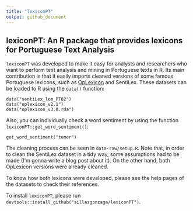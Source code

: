 ```yaml
---
title: "lexiconPT"
output: github_document
---
```


## lexiconPT: An R package that provides lexicons for Portuguese Text Analysis 

`lexiconPT` was developed to make it easy for analysts and researchers who want to perform text analysis and mining in Portuguese texts in R. Its main contribution is that it easily imports cleaned versions of some famous Portuguese lexicons, such as  [OpLexicon](http://ontolp.inf.pucrs.br/Recursos/downloads-OpLexicon.php) and SentiLex. These datasets can be loaded to R using the `data()` function:

```{r}
data("sentiLex_lem_PT02")
data("oplexicon_v2.1")
data("oplexicon_v3.0.rda")
```
Also, you can individually check a word sentiment by using the function `lexiconPT::get_word_sentiment()`:

``` {r}
get_word_sentiment("temer")
```

The cleaning process can be seen in `data-raw/setup.R`. Note that, in order to clean the SentiLex dataset in a tidy way, some assumptions had to be made (I'm gonna write a blog post about it). On the other hand, both OpLexicon versions were already cleaned.

To know how both lexicons were developed, please see the help pages of the datasets to check their references.

To install `lexiconPT`, please run `devtools::install_github("sillasgonzaga/lexiconPT")`.
